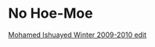 # No Hoe-Moe

<!-- Manuel Hitz -->

[Mohamed Ishuayed Winter 2009-2010 edit](https://vimeo.com/10177851)
